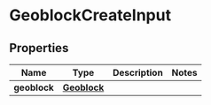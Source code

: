 
# GeoblockCreateInput

## Properties
Name | Type | Description | Notes
------------ | ------------- | ------------- | -------------
**geoblock** | [**Geoblock**](Geoblock.md) |  | 




